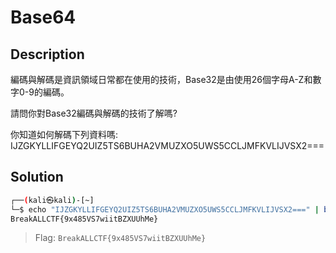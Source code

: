 # Base64

## Description

編碼與解碼是資訊領域日常都在使用的技術，Base32是由使用26個字母A-Z和數字0-9的編碼。

請問你對Base32編碼與解碼的技術了解嗎?

你知道如何解碼下列資料嗎:
IJZGKYLLIFGEYQ2UIZ5TS6BUHA2VMUZXO5UWS5CCLJMFKVLIJVSX2===

## Solution

```sh
┌──(kali㉿kali)-[~]
└─$ echo "IJZGKYLLIFGEYQ2UIZ5TS6BUHA2VMUZXO5UWS5CCLJMFKVLIJVSX2===" | base32 -d
BreakALLCTF{9x485VS7wiitBZXUUhMe}                                                                             
```

> Flag: `BreakALLCTF{9x485VS7wiitBZXUUhMe}`